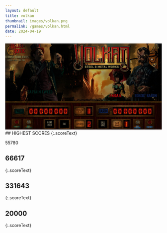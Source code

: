 ```yaml
---
layout: default
title: volkan
thumbnail: images/volkan.png
permalink: /games/volkan.html
date: 2024-04-19
---
```


<img src="../images/volkan.png" class="gameThumbnail img-fluid mx-auto align-middle">
## HIGHEST SCORES
{:.scoreText}

55780

## 66617
{:.scoreText}


## 331643
{:.scoreText}


## 20000
{:.scoreText}


